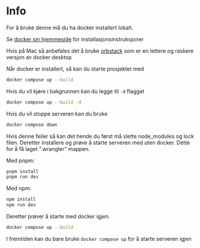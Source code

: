# Info

For å bruke denne må du ha docker installert lokalt.

Se [docker sin hjemmeside](https://www.docker.com/get-started/) for installasjonsinstruksjoner

Hvis på Mac så anbefales det å bruke [orbstack](https://orbstack.dev/) som er en lettere og raskere versjon av docker desktop

Når docker er installert, så kan du starte prosjektet med

```bash
docker compose up --build
```

Hvis du vil kjøre i bakgrunnen kan du legge til `-d` flagget

```bash
docker compose up --build -d
```

Hvis du vil stoppe serveren kan du bruke

```bash
docker compose down
```

Hvis denne feiler så kan det hende du først må slette node_modules og lock filen. Deretter installere og prøve å starte serveren med uten docker. Dette for å få laget ".wrangler" mappen.

Med pnpm:

```bash
pnpm install
pnpm run dev
```

Med npm:

```bash
npm install
npm run dev
```

Deretter prøver å starte med docker igjen.

```bash
docker compose up --build
```

I fremtiden kan du bare bruke `docker compose up` for å starte serveren igjen

